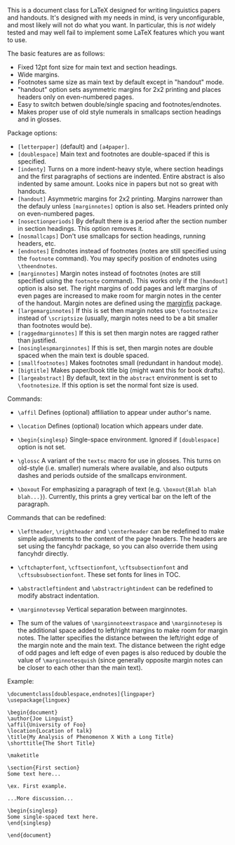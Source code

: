 This is a document class for LaTeX designed for writing linguistics
papers and handouts.  It's designed with my needs in mind, is very
unconfigurable, and most likely will not do what you want.  In
particular, this is *not* widely tested and may well fail to implement some
LaTeX features which you want to use.

The basic features are as follows:

* Fixed 12pt font size for main text and section headings.
* Wide margins.
* Footnotes same size as main text by default except in "handout" mode.
* "handout" option sets asymmetric margins for 2x2 printing and places headers only on even-numbered pages.
* Easy to switch betwen double/single spacing and footnotes/endnotes.
* Makes proper use of old style numerals in smallcaps section headings and in glosses.

Package options:

* `[letterpaper]` (default) and `[a4paper]`.
* `[doublespace]` Main text and footnotes are double-spaced if this is specified.
* `[indenty]` Turns on a more indent-heavy style, where section headings and the first paragraphs of sections are indented. Entire abstract is also indented by same amount. Looks nice in papers but not so great with handouts.
* `[handout]` Asymmetric margins for 2x2 printing. Margins narrower than the defauly unless `[marginnotes]` option is also set. Headers printed
only on even-numbered pages.
* `[nosectionperiods]` By default there is a period after the section number in section headings. This option removes it.
* `[nosmallcaps]` Don't use smallcaps for section headings, running headers, etc.
* `[endnotes]` Endnotes instead of footnotes (notes are still specified using the `footnote` command). You may specify position of endnotes using `\theendnotes`.
* `[marginnotes]` Margin notes instead of footnotes (notes are still specified using the `footnote` command). This works only if the `[handout]` option is also set. The right margins of odd pages and left margins of even pages are increased to make room for margin notes in the center of the handout. Margin notes are defined using the [marginfix](http://www.ctan.org/tex-archive/macros/latex/contrib/marginfix) package.
* `[largemarginnotes]` If this is set then margin notes use `\footnotesize` instead of `\scriptsize` (usually, margin notes need to be a bit smaller than footnotes would be).
* `[raggedmarginnotes]` If this is set then margin notes are ragged rather than justified.
* `[nosinglespmarginnotes]` If this is set, then margin notes are double spaced when the main text is double spaced.
* `[smallfootnotes]` Makes footnotes small (redundant in handout mode).
* `[bigtitle]` Makes paper/book title big (might want this for book drafts).
* `[largeabstract]` By default, text in the `abstract` environment is set to `\footnotesize`. If this option is set the normal font size is used.

Commands:

* `\affil` Defines (optional) affiliation to appear under author's name.

* `\location` Defines (optional) location which appears under date.

* `\begin{singlesp}` Single-space environment. Ignored if `[doublespace]` option is not set.

* `\glossc` A variant of the `textsc` macro for use in glosses. This turns on old-style (i.e. smaller) numerals where available, and also outputs dashes and periods outside of the smallcaps environment.

* `\boxout` For emphasizing a paragraph of text (e.g. `\boxout{Blah blah blah...}`). Currently, this prints a grey vertical bar on the left of the paragraph.

Commands that can be redefined:

* `\leftheader`, `\rightheader` and `\centerheader` can be redefined to make simple adjustments to the content of the page headers. The headers are set using the fancyhdr package, so you can also override them using fancyhdr directly.

* `\cftchapterfont`, `\cftsectionfont`, `\cftsubsectionfont` and `\cftsubsubsectionfont`. These set fonts for lines in TOC.

* `\abstractleftindent` and `\abstractrightindent` can be redefined to modify abstract indentation.

* `\marginnotevsep` Vertical separation between marginnotes.

* The sum of the values of `\marginnoteextraspace` and `\marginnotesep` is the additional space added to left/right margins to make room for margin notes. The latter specifies the distance between the left/right edge of the margin note and the main text. The distance between the right edge of odd pages and left edge of even pages is also reduced by double the value of `\marginnotesquish` (since generally opposite margin notes can be closer to each other than the main text).

Example:

    \documentclass[doublespace,endnotes]{lingpaper}
    \usepackage{linguex}

    \begin{document}
    \author{Joe Linguist}
    \affil{University of Foo}
    \location{Location of talk}
    \title{My Analysis of Phenomenon X With a Long Title}
    \shorttitle{The Short Title}
    
    \maketitle

    \section{First section}
    Some text here...

    \ex. First example.

    ...More discussion...

    \begin{singlesp}
    Some single-spaced text here.
    \end{singlesp}

    \end{document}
